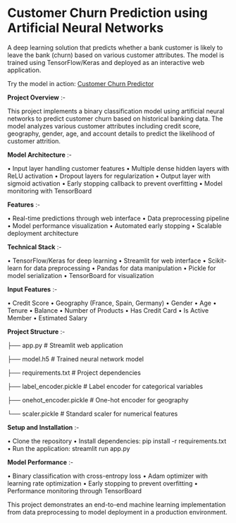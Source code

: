 # Customer Churn Prediction using Artificial Neural Networks

A deep learning solution that predicts whether a bank customer is likely to leave the bank (churn) based on various customer attributes. The model is trained using TensorFlow/Keras and deployed as an interactive web application.

Try the model in action: [Customer Churn Predictor](https://ann-churn-classification-nrrft9pympazwcbd9wfd4z.streamlit.app/)

**Project Overview** :- 

This project implements a binary classification model using artificial neural networks to predict customer churn based on historical banking data. The model analyzes various customer attributes including credit score, geography, gender, age, and account details to predict the likelihood of customer attrition.

**Model Architecture** :-

• Input layer handling customer features
• Multiple dense hidden layers with ReLU activation
• Dropout layers for regularization
• Output layer with sigmoid activation
• Early stopping callback to prevent overfitting
• Model monitoring with TensorBoard

**Features** :-

• Real-time predictions through web interface
• Data preprocessing pipeline
• Model performance visualization
• Automated early stopping
• Scalable deployment architecture

**Technical Stack** :-

• TensorFlow/Keras for deep learning
• Streamlit for web interface
• Scikit-learn for data preprocessing
• Pandas for data manipulation
• Pickle for model serialization
• TensorBoard for visualization

**Input Features** :-

• Credit Score
• Geography (France, Spain, Germany)
• Gender
• Age
• Tenure
• Balance
• Number of Products
• Has Credit Card
• Is Active Member
• Estimated Salary

**Project Structure** :-

├── app.py                    # Streamlit web application

├── model.h5                  # Trained neural network model

├── requirements.txt          # Project dependencies

├── label_encoder.pickle      # Label encoder for categorical variables

├── onehot_encoder.pickle    # One-hot encoder for geography

└── scaler.pickle            # Standard scaler for numerical features

**Setup and Installation** :-

• Clone the repository
• Install dependencies: pip install -r requirements.txt
• Run the application: streamlit run app.py

**Model Performance** :-

• Binary classification with cross-entropy loss
• Adam optimizer with learning rate optimization
• Early stopping to prevent overfitting
• Performance monitoring through TensorBoard

This project demonstrates an end-to-end machine learning implementation from data preprocessing to model deployment in a production environment.
